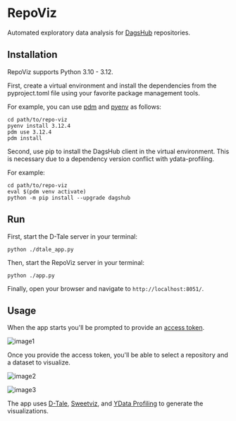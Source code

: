 # RepoViz

Automated exploratory data analysis for <a href="https://dagshub.com">DagsHub</a> repositories.

## Installation

RepoViz supports Python 3.10 - 3.12.

First, create a virtual environment and install the dependencies from the pyproject.toml file using your favorite package management tools.

For example, you can use <a href="https://pdm-project.org/en/latest/">pdm</a> and <a href="https://github.com/pyenv/pyenv">pyenv</a> as follows:
```
cd path/to/repo-viz
pyenv install 3.12.4
pdm use 3.12.4
pdm install
```

Second, use pip to install the DagsHub client in the virtual environment. This is necessary due to a dependency version conflict with ydata-profiling.

For example:
```
cd path/to/repo-viz 
eval $(pdm venv activate)
python -m pip install --upgrade dagshub
```

## Run

First, start the D-Tale server in your terminal:
```
python ./dtale_app.py
```

Then, start the RepoViz server in your terminal:
```
python ./app.py
```

Finally, open your browser and navigate to `http://localhost:8051/`.

## Usage

When the app starts you'll be prompted to provide an <a href="https://dagshub.com/user/settings/tokens">access token</a>.

![image1](https://i.ibb.co/kB8dxwj/image.png)

Once you provide the access token, you'll be able to select a repository and a dataset to visualize.

![image2](https://i.ibb.co/tMTCJwR/image.png)
 
![image3](https://i.ibb.co/Z1G9QHh/image.png)

The app uses <a href="https://github.com/man-group/dtale">D-Tale</a>, <a href="https://pypi.org/project/sweetviz/">Sweetviz</a>, and <a href="https://github.com/ydataai/ydata-profiling">YData Profiling</a> to generate the visualizations.
